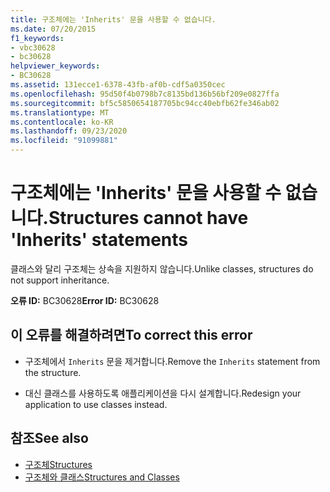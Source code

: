 ```yaml
---
title: 구조체에는 'Inherits' 문을 사용할 수 없습니다.
ms.date: 07/20/2015
f1_keywords:
- vbc30628
- bc30628
helpviewer_keywords:
- BC30628
ms.assetid: 131ecce1-6378-43fb-af0b-cdf5a0350cec
ms.openlocfilehash: 95d50f4b0798b7c8135bd136b56bf209e0827ffa
ms.sourcegitcommit: bf5c5850654187705bc94cc40ebfb62fe346ab02
ms.translationtype: MT
ms.contentlocale: ko-KR
ms.lasthandoff: 09/23/2020
ms.locfileid: "91099881"
---
```

# <a name="structures-cannot-have-inherits-statements"></a><span data-ttu-id="381ae-102">구조체에는 'Inherits' 문을 사용할 수 없습니다.</span><span class="sxs-lookup"><span data-stu-id="381ae-102">Structures cannot have 'Inherits' statements</span></span>

<span data-ttu-id="381ae-103">클래스와 달리 구조체는 상속을 지원하지 않습니다.</span><span class="sxs-lookup"><span data-stu-id="381ae-103">Unlike classes, structures do not support inheritance.</span></span>  
  
 <span data-ttu-id="381ae-104">**오류 ID:** BC30628</span><span class="sxs-lookup"><span data-stu-id="381ae-104">**Error ID:** BC30628</span></span>  
  
## <a name="to-correct-this-error"></a><span data-ttu-id="381ae-105">이 오류를 해결하려면</span><span class="sxs-lookup"><span data-stu-id="381ae-105">To correct this error</span></span>  
  
- <span data-ttu-id="381ae-106">구조체에서 `Inherits` 문을 제거합니다.</span><span class="sxs-lookup"><span data-stu-id="381ae-106">Remove the `Inherits` statement from the structure.</span></span>  
  
- <span data-ttu-id="381ae-107">대신 클래스를 사용하도록 애플리케이션을 다시 설계합니다.</span><span class="sxs-lookup"><span data-stu-id="381ae-107">Redesign your application to use classes instead.</span></span>  
  
## <a name="see-also"></a><span data-ttu-id="381ae-108">참조</span><span class="sxs-lookup"><span data-stu-id="381ae-108">See also</span></span>

- [<span data-ttu-id="381ae-109">구조체</span><span class="sxs-lookup"><span data-stu-id="381ae-109">Structures</span></span>](../programming-guide/language-features/data-types/structures.md)
- [<span data-ttu-id="381ae-110">구조체와 클래스</span><span class="sxs-lookup"><span data-stu-id="381ae-110">Structures and Classes</span></span>](../programming-guide/language-features/data-types/structures-and-classes.md)
